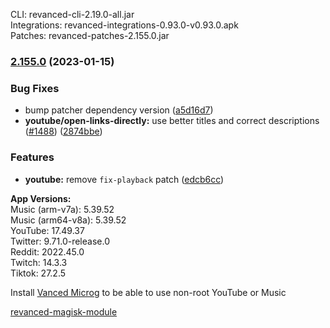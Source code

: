 CLI: revanced-cli-2.19.0-all.jar  
Integrations: revanced-integrations-0.93.0-v0.93.0.apk  
Patches: revanced-patches-2.155.0.jar  

### [2.155.0](https://github.com/revanced/revanced-patches/compare/v2.154.0...v2.155.0) (2023-01-15)
### Bug Fixes
* bump patcher dependency version ([a5d16d7](https://github.com/revanced/revanced-patches/commit/a5d16d7a22168b519180684e0efa3b0450915d7b))
* **youtube/open-links-directly:** use better titles and correct descriptions ([#1488](https://github.com/revanced/revanced-patches/issues/1488)) ([2874bbe](https://github.com/revanced/revanced-patches/commit/2874bbef154d28e56b5928048a255409a956a012))
### Features
* **youtube:** remove `fix-playback` patch ([edcb6cc](https://github.com/revanced/revanced-patches/commit/edcb6cc94961aaebe2df884db3049b2afa79f38f))

  
**App Versions:**  
Music (arm-v7a): 5.39.52  
Music (arm64-v8a): 5.39.52  
YouTube: 17.49.37  
Twitter: 9.71.0-release.0  
Reddit: 2022.45.0  
Twitch: 14.3.3  
Tiktok: 27.2.5  

Install [Vanced Microg](https://github.com/TeamVanced/VancedMicroG/releases) to be able to use non-root YouTube or Music  

[revanced-magisk-module](https://github.com/j-hc/revanced-magisk-module)  
